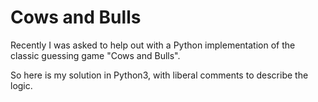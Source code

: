 # Cows and Bulls

Recently I was asked to help out with a Python implementation of the classic
guessing game "Cows and Bulls".

So here is my solution in Python3, with liberal comments to describe the logic.

